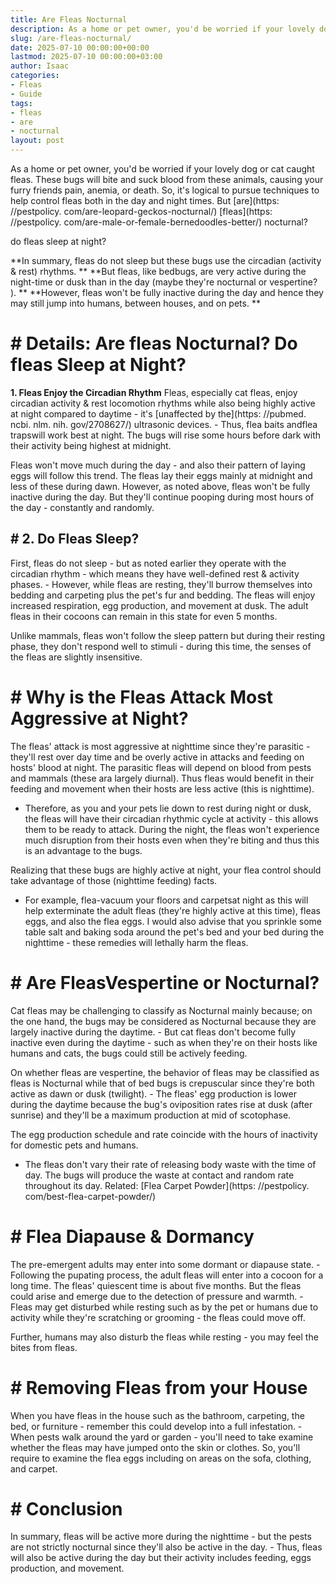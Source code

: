 ```yaml
---
title: Are Fleas Nocturnal
description: As a home or pet owner, you'd be worried if your lovely dog or cat caught fleas . These bugs will bite and suck blood from these animals, causing your furry...
slug: /are-fleas-nocturnal/
date: 2025-07-10 00:00:00+00:00
lastmod: 2025-07-10 00:00:00+03:00
author: Isaac
categories:
- Fleas
- Guide
tags:
- fleas
- are
- nocturnal
layout: post
---
```


As a home or pet owner, you'd be worried if your lovely dog or cat caught fleas. These bugs will bite and suck blood from these animals, causing your furry friends pain, anemia, or death. So, it's logical to pursue techniques to help control fleas both in the day and night times. But [are](https: //pestpolicy. com/are-leopard-geckos-nocturnal/) [fleas](https: //pestpolicy. com/are-male-or-female-bernedoodles-better/) nocturnal?

do fleas sleep at night?

**In summary, fleas do not sleep but these bugs use the circadian (activity & rest) rhythms. ** **But fleas, like bedbugs, are very active during the night-time or dusk than in the day (maybe they're nocturnal or vespertine? ). ** **However, fleas won't be fully inactive during the day and hence they may still jump into humans, between houses, and on pets. **

# # Details: Are fleas Nocturnal? Do fleas Sleep at Night?

**1. Fleas Enjoy the Circadian Rhythm** Fleas, especially cat fleas, enjoy circadian activity & rest locomotion rhythms while also being highly active at night compared to daytime - it's [unaffected by the](https: //pubmed. ncbi. nlm. nih. gov/2708627/) ultrasonic devices. - Thus, flea baits andflea trapswill work best at night. The bugs will rise some hours before dark with their activity being highest at midnight.

Fleas won't move much during the day - and also their pattern of laying eggs will follow this trend. The fleas lay their eggs mainly at midnight and less of these during dawn. However, as noted above, fleas won't be fully inactive during the day. But they'll continue pooping during most hours of the day - constantly and randomly.

## # 2. Do Fleas Sleep?

First, fleas do not sleep - but as noted earlier they operate with the circadian rhythm - which means they have well-defined rest & activity phases. - However, while fleas are resting, they'll burrow themselves into bedding and carpeting plus the pet's fur and bedding. The fleas will enjoy increased respiration, egg production, and movement at dusk. The adult fleas in their cocoons can remain in this state for even 5 months.

Unlike mammals, fleas won't follow the sleep pattern but during their resting phase, they don't respond well to stimuli - during this time, the senses of the fleas are slightly insensitive.

# # Why is the Fleas Attack Most Aggressive at Night?

The fleas' attack is most aggressive at nighttime since they're parasitic - they'll rest over day time and be overly active in attacks and feeding on hosts' blood at night. The parasitic fleas will depend on blood from pests and mammals (these ara largely diurnal). Thus fleas would benefit in their feeding and movement when their hosts are less active (this is nighttime).

- Therefore, as you and your pets lie down to rest during night or dusk, the fleas will have their circadian rhythmic cycle at activity - this allows them to be ready to attack. During the night, the fleas won't experience much disruption from their hosts even when they're biting and thus this is an advantage to the bugs.

Realizing that these bugs are highly active at night, your flea control should take advantage of those (nighttime feeding) facts.

- For example, flea-vacuum your floors and carpetsat night as this will help exterminate the adult fleas (they're highly active at this time), fleas eggs, and also the flea eggs. I would also advise that you sprinkle some table salt and baking soda around the pet's bed and your bed during the nighttime - these remedies will lethally harm the fleas.

# # Are Fleas**Vespertine or Nocturnal?**

Cat fleas may be challenging to classify as Nocturnal mainly because; on the one hand, the bugs may be considered as Nocturnal because they are largely inactive during the daytime. - But cat fleas don't become fully inactive even during the daytime - such as when they're on their hosts like humans and cats, the bugs could still be actively feeding.

On whether fleas are vespertine, the behavior of fleas may be classified as fleas is Nocturnal while that of bed bugs is crepuscular since they're both active as dawn or dusk (twilight). - The fleas' egg production is lower during the daytime because the bug's oviposition rates rise at dusk (after sunrise) and they'll be a maximum production at mid of scotophase.

The egg production schedule and rate coincide with the hours of inactivity for domestic pets and humans.

- The fleas don't vary their rate of releasing body waste with the time of day. The bugs will produce the waste at contact and random rate throughout its day. Related: [Flea Carpet Powder](https: //pestpolicy. com/best-flea-carpet-powder/)

# # **Flea Diapause & Dormancy**

The pre-emergent adults may enter into some dormant or diapause state. - Following the pupating process, the adult fleas will enter into a cocoon for a long time. The fleas' quiescent time is about five months. But the fleas could arise and emerge due to the detection of pressure and warmth. - Fleas may get disturbed while resting such as by the pet or humans due to activity while they're scratching or grooming - the fleas could move off.

Further, humans may also disturb the fleas while resting - you may feel the bites from fleas.

# # Removing Fleas from your House

When you have fleas in the house such as the bathroom, carpeting, the bed, or furniture - remember this could develop into a full infestation. - When pests walk around the yard or garden - you'll need to take examine whether the fleas may have jumped onto the skin or clothes. So, you'll require to examine the flea eggs including on areas on the sofa, clothing, and carpet.

# # Conclusion

In summary, fleas will be active more during the nighttime - but the pests are not strictly nocturnal since they'll also be active in the day. - Thus, fleas will also be active during the day but their activity includes feeding, eggs production, and movement.
